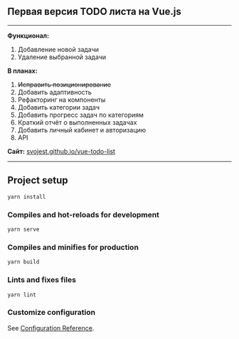 



## Первая версия TODO листа на Vue.js
---
__Функционал:__ <br>
1. Добавление новой задачи
2. Удаление выбранной задачи

__В планах:__ <br>
1. ~~Исправить позиционирование~~
2. Добавить адаптивность
3. Рефакторинг на компоненты
4. Добавить категории задач
5. Добавить прогресс задач по категориям
6. Краткий отчёт о выполненных задачах
7. Добавить личный кабинет и авторизацию
8. API

__Сайт:__ 
[svojest.github.io/vue-todo-list](https://svojest.github.io/vue-todo-list/)

---
## Project setup
```
yarn install
```

### Compiles and hot-reloads for development
```
yarn serve
```

### Compiles and minifies for production
```
yarn build
```

### Lints and fixes files
```
yarn lint
```

### Customize configuration
See [Configuration Reference](https://cli.vuejs.org/config/).
